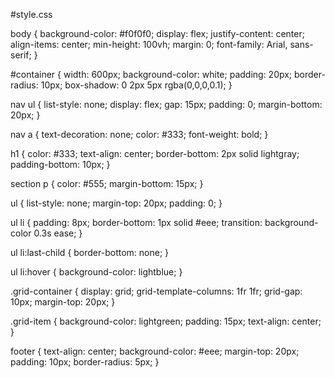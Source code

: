 #style.css


  body {
  background-color: #f0f0f0;
  display: flex;
  justify-content: center;
  align-items: center;
  min-height: 100vh;
  margin: 0;
  font-family: Arial, sans-serif;
}


#container {
  width: 600px;
  background-color: white;
  padding: 20px;
  border-radius: 10px;
  box-shadow: 0 2px 5px rgba(0,0,0,0.1);
}


nav ul {
  list-style: none;
  display: flex;
  gap: 15px;
  padding: 0;
  margin-bottom: 20px;
}

nav a {
  text-decoration: none;
  color: #333;
  font-weight: bold;
}


h1 {
  color: #333;
  text-align: center;
  border-bottom: 2px solid lightgray;
  padding-bottom: 10px;
}


section p {
  color: #555;
  margin-bottom: 15px;
}


ul {
  list-style: none;
  margin-top: 20px;
  padding: 0;
}

ul li {
  padding: 8px;
  border-bottom: 1px solid #eee;
  transition: background-color 0.3s ease;
}

ul li:last-child {
  border-bottom: none;
}

ul li:hover {
  background-color: lightblue;
}


.grid-container {
  display: grid;
  grid-template-columns: 1fr 1fr;
  grid-gap: 10px;
  margin-top: 20px;
}

.grid-item {
  background-color: lightgreen;
  padding: 15px;
  text-align: center;
}


footer {
  text-align: center;
  background-color: #eee;
  margin-top: 20px;
  padding: 10px;
  border-radius: 5px;
}
